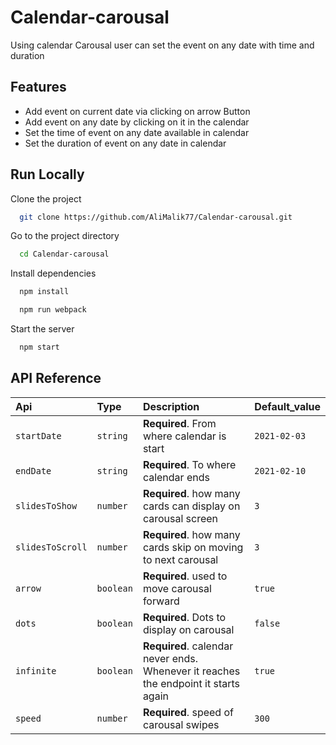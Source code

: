 # Calendar-carousal

Using calendar Carousal user can set the event on any date with time and duration

## Features

- Add event on current date via clicking on arrow Button
- Add event on any date by clicking on it in the calendar
- Set the time of event on any date available in calendar
- Set the duration of event on any date in calendar

## Run Locally

Clone the project

```bash
  git clone https://github.com/AliMalik77/Calendar-carousal.git
```

Go to the project directory

```bash
  cd Calendar-carousal
```

Install dependencies

```bash
  npm install
```

```bash
  npm run webpack
```

Start the server

```bash
  npm start
```

## API Reference

| Api              | Type      | Description                                                                         | Default_value |
| :--------------- | :-------- | :---------------------------------------------------------------------------------- | :------------ |
| `startDate`      | `string`  | **Required**. From where calendar is start                                          | `2021-02-03`  |
| `endDate`        | `string`  | **Required**. To where calendar ends                                                | `2021-02-10`  |
| `slidesToShow`   | `number`  | **Required**. how many cards can display on carousal screen                         | `3`           |
| `slidesToScroll` | `number`  | **Required**. how many cards skip on moving to next carousal                        | `3`           |
| `arrow`          | `boolean` | **Required**. used to move carousal forward                                         | `true`        |
| `dots`           | `boolean` | **Required**. Dots to display on carousal                                           | `false`       |
| `infinite`       | `boolean` | **Required**. calendar never ends. Whenever it reaches the endpoint it starts again | `true`        |
| `speed`          | `number`  | **Required**. speed of carousal swipes                                              | `300`         |
